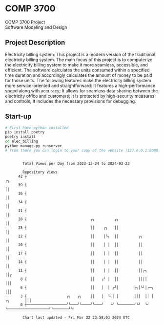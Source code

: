 # COMP 3700
COMP 3700 Project  
Software Modeling and Design
## Project Description
Electricity billing system: This project is a modern version of the traditional electricity billing system. The main focus of this project is to computerize the electricity billing system to make it more seamless, accessible, and efficient. The software calculates the units consumed within a specified time duration and accordingly calculates the amount of money to be paid for those units. The following features make the electricity billing system more service-oriented and straightforward: It features a high-performance speed along with accuracy; It allows for seamless data sharing between the electricity office and customers; It is protected by high-security measures and controls; It includes the necessary provisions for debugging.

## Start-up
```bash
# First have python installed
pip install poetry
poetry install
cd elec_billing
python manage.py runserver
# from there you can login to your copy of the website (127.0.0.1:8000), default creds are admin/admin
```

```

        Total Views per Day from 2023-12-24 to 2024-03-22

        Repository Views
      42 ┼                                                                                      ╭╮
      39 ┤                                                                                      ││
      36 ┤                                                                                      ││
      34 ┤                                                                                      ││
      31 ┤                                                                                      ││
      28 ┤                             ╭╮         ╭╮                                            ││
      25 ┤                             ││    ╭╮   ││                                            ││
      22 ┤                             ││    │╰╮  ││         ╭╮                                 ││
      20 ┤                             ││    │ │  ││         ││                                 ││
      17 ┤                             ││    │ │  ││         ││                                 ││
      14 ┤                             ││    │ │  ││         ││                                 ││
      11 ┤                             ││    │ │  ││         ││╭╮                               ││╭
       8 ┤                             ││   ╭╯ │  ││         ││││                               │││
       6 ┤                             ││   │  │ ╭╯│       ╭╮│╰╯│╭─╮                            │││
       3 ┤                  ╭╮   ╭╮    ││   │  ╰╮│ │       │││  ││ │                   ╭╮       │││
       0 ┼──────────────────╯╰───╯╰────╯╰───╯   ╰╯ ╰───────╯╰╯  ╰╯ ╰───────────────────╯╰───────╯╰╯

        Chart last updated - Fri Mar 22 23:58:03 2024 UTC
        
```
